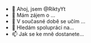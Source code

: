 - 👋 Ahoj, jsem @RiktyYt
- 👀 Mám zájem o ...
- 🌱 V současné době se učím ...
- 💞️ Hledám spolupráci na...
- 📫 Jak se ke mně dostanete...

<!--- RiktyYt/RiktyYt je speciální ✨ úložiště, protože jeho README.md (tento soubor) se zobrazí ve vašem profilu GitHub. Kliknutím na odkaz Náhled se ✨ můžete podívat na změny. -->
